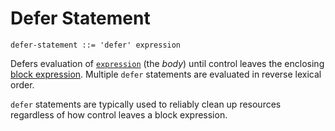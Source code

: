 # Defer Statement

```ebnf
defer-statement ::= 'defer' expression
```

Defers evaluation of [`expression`](../expressions.md) (the *body*) until
control leaves the enclosing [block expression](../expressions/block.md).
Multiple `defer` statements are evaluated in reverse lexical order.

`defer` statements are typically used to reliably clean up resources regardless
of how control leaves a block expression.
